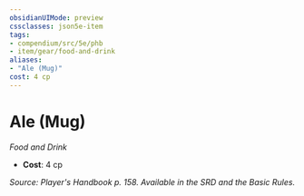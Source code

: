 ```yaml
---
obsidianUIMode: preview
cssclasses: json5e-item
tags:
- compendium/src/5e/phb
- item/gear/food-and-drink
aliases: 
- "Ale (Mug)"
cost: 4 cp
---
```

# Ale (Mug)
*Food and Drink*  

- **Cost**: 4 cp

*Source: Player's Handbook p. 158. Available in the SRD and the Basic Rules.*